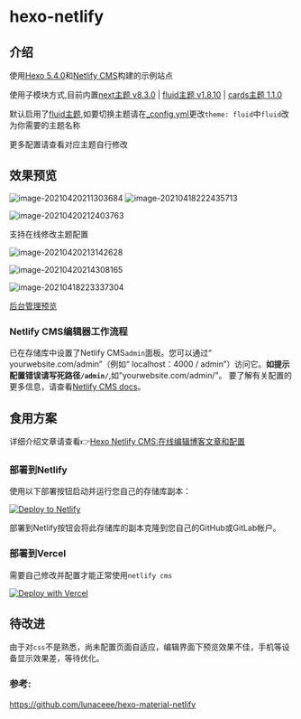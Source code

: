 # hexo-netlify

## 介绍
使用[Hexo 5.4.0](https://hexo.io/)和[Netlify CMS](https://github.com/netlify/netlify-cms)构建的示例站点

使用子模块方式,目前内置[next主题 v8.3.0](https://github.com/next-theme/hexo-theme-next) | [fluid主题 v1.8.10](https://github.com/fluid-dev/hexo-theme-fluid) | [cards主题 1.1.0](https://github.com/ChrAlpha/hexo-theme-cards)

默认启用了[fluid主题](https://github.com/next-theme/hexo-theme-next),如要切换主题请在[_config.yml](https://github.com/leicancun/hexo-netlify/blob/main/_config.yml)更改`theme: fluid`中`fluid`改为你需要的主题名称


更多配置请查看对应主题自行修改

## 效果预览
![image-20210420211303684](https://gitee.com/leicancun/cdn/raw/master/Netlify-cms/image-20210420211303684.png)
![image-20210418222435713](https://gitee.com/leicancun/cdn/raw/master/Netlify-cms/image-20210418222435713.png)

![image-20210420212403763](https://gitee.com/leicancun/cdn/raw/master/Netlify-cms/image-20210420212403763.png)

支持在线修改主题配置

![image-20210420213142628](https://gitee.com/leicancun/cdn/raw/master/Netlify-cms/image-20210420213142628.png)

![image-20210420214308165](https://gitee.com/leicancun/cdn/raw/master/Netlify-cms/image-20210420214308165.png)

![image-20210418223337304](https://gitee.com/leicancun/cdn/raw/master/Netlify-cms/image-20210418223337304.png)

[后台管理预览](https://qwqmiao.cf/admin/)

### Netlify CMS编辑器工作流程

已在存储库中设置了Netlify CMS`admin`面板。您可以通过“ yourwebsite.com/admin”（例如“ localhost：4000 / admin”）访问它。**如提示配置错误请写死路径`/admin/`**,如"yourwebsite.com/admin/"。
要了解有关配置的更多信息，请查看[Netlify CMS docs](https://www.netlifycms.org/docs/intro/)。

## 食用方案

详细介绍文章请查看👉[Hexo Netlify CMS:在线编辑博客文章和配置](https://www.myql.xyz/post/8f487fbb/)

### 部署到Netlify

使用以下部署按钮启动并运行您自己的存储库副本：

[![Deploy to Netlify](https://www.netlify.com/img/deploy/button.svg)](https://app.netlify.com/start/deploy?repository=https://github.com/leicancun/hexo-netlify&stack=cms)

部署到Netlify按钮会将此存储库的副本克隆到您自己的GitHub或GitLab帐户。

### 部署到Vercel

需要自己修改并配置才能正常使用`netlify cms`

[![Deploy with Vercel](https://vercel.com/button)](https://vercel.com/import/project?template=https://github.com/leicancun/hexo-netlify.git)

## 待改进

由于对`css`不是熟悉，尚未配置页面自适应，编辑界面下预览效果不佳，手机等设备显示效果差，等待优化。

### 参考:
https://github.com/lunaceee/hexo-material-netlify